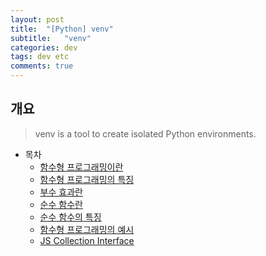 ```yaml
---
layout: post
title:  "[Python] venv"
subtitle:   "venv"
categories: dev
tags: dev etc   
comments: true
---
```



## 개요
> venv is a tool to create isolated Python environments.
  
- 목차
    - [함수형 프로그래밍이란](#함수형-프로그래밍이란) 
    - [함수형 프로그래밍의 특징](#함수형-프로그래밍의-특징)
    - [부수 효과란](#부수-효과란)
    - [순수 함수란](#순수-함수란)
    - [순수 함수의 특징](#순수-함수의-특징)
    - [함수형 프로그래밍의 예시](#함수형-프로그래밍의-예시)
    - [JS Collection Interface](#JS-Collection-Interface)
